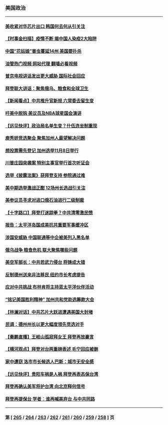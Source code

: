 ### 美国政治
---
#### [美收紧对华芯片出口 韩国何去何从引关注](../../pages/ncid1078159/n13829752.md?09220045) 
#### [【时事金扫描】疫情不断 揭中国人染疫2大陷阱](../../pages/ncid1078159/n13829333.md?09220045) 
#### [中国“花姑娘”害虫蔓延14州 美国要扑杀](../../pages/ncid1078159/n13829751.md?09220045) 
#### [油管热门视频 网站代理 翻墙必看视频](http://209.222.30.114:81/youtube.html?09220045)
#### [普京电视讲话发出更大威胁 国际社会回应](../../pages/ncid1078159/n13829615.md?09220045) 
#### [拜登联大讲话：聚焦俄乌、粮食和全球卫生](../../pages/ncid1078159/n13829581.md?09220045) 
#### [【新闻看点】中共推升官新规 六常委去留生变](../../pages/ncid1078159/n13829166.md?09220045) 
#### [吁美中脱钩 美议员及NBA球星国会演讲](../../pages/ncid1078159/n13829285.md?09220045) 
#### [【远见快评】政治局名单生变？什伍连坐制重现](../../pages/ncid1078159/n13829328.md?09220045) 
#### [庾秀妍竞选聚会 聚焦加州人最望解决问题](../../pages/ncid1078159/n13829294.md?09220045) 
#### [想投票需先登记 加州选举11月8日举行](../../pages/ncid1078159/n13829289.md?09220045) 
#### [川普庄园突袭案 特别主事官举行首次听证会](../../pages/ncid1078159/n13829219.md?09220045) 
#### [选举《披露法案》获拜登支持 参院通过难](../../pages/ncid1078159/n13829037.md?09220045) 
#### [美中期选举激战正酣 12场州长选战引关注](../../pages/ncid1078159/n13827881.md?09220045) 
#### [美参议员寻求对进口俄石油进行二级制裁](../../pages/ncid1078159/n13829145.md?09220045) 
#### [【十字路口】拜登打迷踪拳？中共清零激民愤](../../pages/ncid1078159/n13828922.md?09220045) 
#### [报告：太平洋岛国成美抗共重要军事缓冲区](../../pages/ncid1078159/n13829074.md?09220045) 
#### [涉国安威胁 中国联通等中企被美列入黑名单](../../pages/ncid1078159/n13829142.md?09220045) 
#### [俄乌战争 粮食危机 联大聚焦哪些问题](../../pages/ncid1078159/n13828959.md?09220045) 
#### [美空军部长：中共若武力侵台 将铸成大错](../../pages/ncid1078159/n13828838.md?09220045) 
#### [反制德州送来非法移民 纽约市长考虑提告](../../pages/ncid1078159/n13828687.md?09220045) 
#### [应对中共挑战 布林肯将主持蓝太平洋伙伴活动](../../pages/ncid1078159/n13828634.md?09220045) 
#### [“铭记美国胜利精神” 加州共和党助选筹款大会](../../pages/ncid1078159/n13828702.md?09220045) 
#### [【林澜对话】中共芯片大跃进遭遇美国大封堵](../../pages/ncid1078159/n13828546.md?09220045) 
#### [民调：德州州长以更大幅度领先竞选对手](../../pages/ncid1078159/n13828494.md?09220045) 
#### [【秦鹏直播】王岐山孤寂拜女王 拜登再放豪言](../../pages/ncid1078159/n13828536.md?09220045) 
#### [【横河观点】拜登对台两重磅表述 毛宁回应被删](../../pages/ncid1078159/n13828519.md?09220045) 
#### [家中遭窃 洛市市长候选人巴斯：城市无安全感](../../pages/ncid1078159/n13828535.md?09220045) 
#### [【远见快评】贵阳车祸是人祸 拜登再表态保台湾](../../pages/ncid1078159/n13828514.md?09220045) 
#### [拜登再确认美军将护台湾 向北京释何信号](../../pages/ncid1078159/n13828440.md?09220045) 
#### [拜登再提保台 学者︰谁再喊美弃台 与中共同路](../../pages/ncid1078159/n13828351.md?09220045) 

---
#### 第 [ [265](./265.md?09220045) / [264](./264.md?09220045) / [263](./263.md?09220045) / [262](./262.md?09220045) / [261](./261.md?09220045) / [260](./260.md?09220045) / [259](./259.md?09220045) / [258](./258.md?09220045) ] 页
